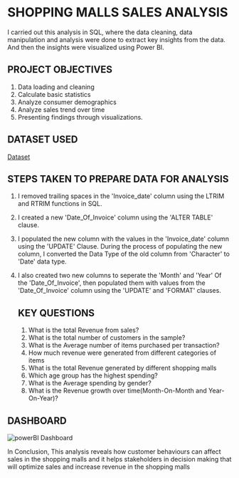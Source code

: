 # SHOPPING MALLS SALES ANALYSIS

I carried out this analysis in SQL, where the data cleaning, data manipulation and analysis were done to extract key insights from the data. 
And then the insights were visualized using Power BI.

## PROJECT OBJECTIVES
1. Data loading and cleaning
2. Calculate basic statistics
3. Analyze consumer demographics
4. Analyze sales trend over time
5. Presenting findings through visualizations.

## DATASET USED
<a href="https://github.com/BernardbasilJr/OIBSIP/blob/main/Shopping%20Data.xlsx">Dataset</a>

## STEPS TAKEN TO PREPARE DATA FOR ANALYSIS
1. I removed trailing spaces in the 'Invoice_date' column using the LTRIM and RTRIM functions in SQL.
2. I created a new 'Date_Of_Invoice' column using the 'ALTER TABLE' clause.
3. I populated the new column with the values in the 'Invoice_date' column using the 'UPDATE' Clause. During the process of populating the new column, I converted the Data Type of the old column from 'Character' to 'Date' data type.
4. I also created two new columns to seperate the 'Month' and 'Year' Of the 'Date_Of_Invoice', then populated them with values from the 'Date_Of_Invoice' column using the 'UPDATE' and 'FORMAT' clauses.


   ## KEY QUESTIONS
   1. What is the total Revenue from sales?
   2. What is the total number of customers in the sample?
   3. What is the Average number of items purchased per transaction?
   4. How much revenue were generated from different categories of items
   5. What is the total Revenue generated by different shopping malls
   6. Which age group has the highest spending?
   7. What is the Average spending by gender?
   8. What is the Revenue growth over time(Month-On-Month and Year-On-Year)?

  ## DASHBOARD

  ![powerBI Dashboard](https://github.com/user-attachments/assets/5e6c60e2-bb06-4cf5-a7f2-cbdd77966ea7)

   
In Conclusion, This analysis reveals how customer behaviours can affect sales in the shopping malls and it helps stakeholders in decision making that will optimize sales and increase revenue in the shopping malls
